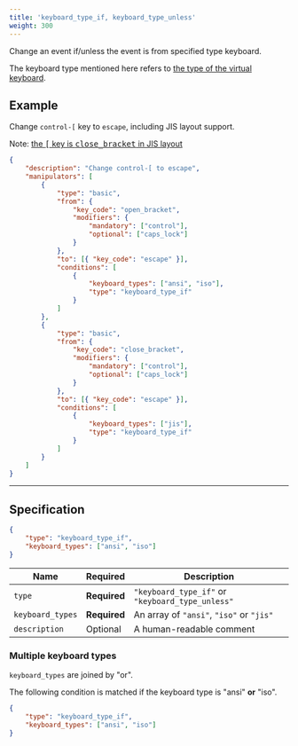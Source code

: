 ```yaml
---
title: 'keyboard_type_if, keyboard_type_unless'
weight: 300
---
```


Change an event if/unless the event is from specified type keyboard.

The keyboard type mentioned here refers to [the type of the virtual keyboard](/docs/manual/configuration/configure-keyboard-type/).


## Example

Change `control-[` key to `escape`, including JIS layout support.

Note: [the <kbd>\[</kbd> key is <kbd>close_bracket</kbd> in JIS layout](/docs/help/troubleshooting/symbols-with-non-ansi-keyboard/)

```json
{
    "description": "Change control-[ to escape",
    "manipulators": [
        {
            "type": "basic",
            "from": {
                "key_code": "open_bracket",
                "modifiers": {
                    "mandatory": ["control"],
                    "optional": ["caps_lock"]
                }
            },
            "to": [{ "key_code": "escape" }],
            "conditions": [
                {
                    "keyboard_types": ["ansi", "iso"],
                    "type": "keyboard_type_if"
                }
            ]
        },
        {
            "type": "basic",
            "from": {
                "key_code": "close_bracket",
                "modifiers": {
                    "mandatory": ["control"],
                    "optional": ["caps_lock"]
                }
            },
            "to": [{ "key_code": "escape" }],
            "conditions": [
                {
                    "keyboard_types": ["jis"],
                    "type": "keyboard_type_if"
                }
            ]
        }
    ]
}
```

---

## Specification

```json
{
    "type": "keyboard_type_if",
    "keyboard_types": ["ansi", "iso"]
}
```

| Name             | Required     | Description                                      |
| ---------------- | ------------ | ------------------------------------------------ |
| `type`           | **Required** | `"keyboard_type_if"` or `"keyboard_type_unless"` |
| `keyboard_types` | **Required** | An array of `"ansi"`, `"iso"` or `"jis"`         |
| `description`    | Optional     | A human-readable comment                         |

### Multiple keyboard types

`keyboard_types` are joined by "or".

The following condition is matched if the keyboard type is "ansi" **or** "iso".

```json
{
    "type": "keyboard_type_if",
    "keyboard_types": ["ansi", "iso"]
}
```
